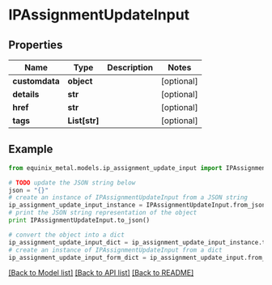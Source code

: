 # IPAssignmentUpdateInput


## Properties
Name | Type | Description | Notes
------------ | ------------- | ------------- | -------------
**customdata** | **object** |  | [optional] 
**details** | **str** |  | [optional] 
**href** | **str** |  | [optional] 
**tags** | **List[str]** |  | [optional] 

## Example

```python
from equinix_metal.models.ip_assignment_update_input import IPAssignmentUpdateInput

# TODO update the JSON string below
json = "{}"
# create an instance of IPAssignmentUpdateInput from a JSON string
ip_assignment_update_input_instance = IPAssignmentUpdateInput.from_json(json)
# print the JSON string representation of the object
print IPAssignmentUpdateInput.to_json()

# convert the object into a dict
ip_assignment_update_input_dict = ip_assignment_update_input_instance.to_dict()
# create an instance of IPAssignmentUpdateInput from a dict
ip_assignment_update_input_form_dict = ip_assignment_update_input.from_dict(ip_assignment_update_input_dict)
```
[[Back to Model list]](../README.md#documentation-for-models) [[Back to API list]](../README.md#documentation-for-api-endpoints) [[Back to README]](../README.md)


